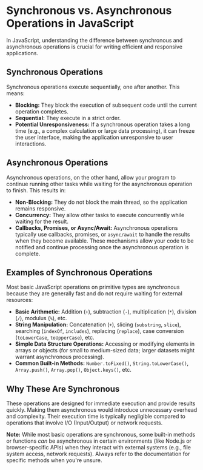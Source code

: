# Synchronous vs. Asynchronous Operations in JavaScript

In JavaScript, understanding the difference between synchronous and asynchronous operations is crucial for writing efficient and responsive applications.

## Synchronous Operations

Synchronous operations execute sequentially, one after another.  This means:

*   **Blocking:** They block the execution of subsequent code until the current operation completes.
*   **Sequential:** They execute in a strict order.
*   **Potential Unresponsiveness:** If a synchronous operation takes a long time (e.g., a complex calculation or large data processing), it can freeze the user interface, making the application unresponsive to user interactions.


## Asynchronous Operations

Asynchronous operations, on the other hand, allow your program to continue running other tasks while waiting for the asynchronous operation to finish.  This results in:

*   **Non-Blocking:** They do not block the main thread, so the application remains responsive.
*   **Concurrency:** They allow other tasks to execute concurrently while waiting for the result.
*   **Callbacks, Promises, or Async/Await:** Asynchronous operations typically use callbacks, promises, or `async/await` to handle the results when they become available.  These mechanisms allow your code to be notified and continue processing once the asynchronous operation is complete.


## Examples of Synchronous Operations

Most basic JavaScript operations on primitive types are synchronous because they are generally fast and do not require waiting for external resources:

*   **Basic Arithmetic:**  Addition (`+`), subtraction (`-`), multiplication (`*`), division (`/`), modulus (`%`), etc.
*   **String Manipulation:**  Concatenation (`+`), slicing (`substring`, `slice`), searching (`indexOf`, `includes`), replacing (`replace`), case conversion (`toLowerCase`, `toUpperCase`), etc.
*   **Simple Data Structure Operations:** Accessing or modifying elements in arrays or objects (for small to medium-sized data; larger datasets might warrant asynchronous processing).
*   **Common Built-in Methods:**  `Number.toFixed()`, `String.toLowerCase()`, `Array.push()`, `Array.pop()`, `Object.keys()`, etc.

## Why These Are Synchronous

These operations are designed for immediate execution and provide results quickly. Making them asynchronous would introduce unnecessary overhead and complexity. Their execution time is typically negligible compared to operations that involve I/O (Input/Output) or network requests.

**Note:** While most basic operations are synchronous, some built-in methods or functions *can* be asynchronous in certain environments (like Node.js or browser-specific APIs) when they interact with external systems (e.g., file system access, network requests).  Always refer to the documentation for specific methods when you're unsure.
